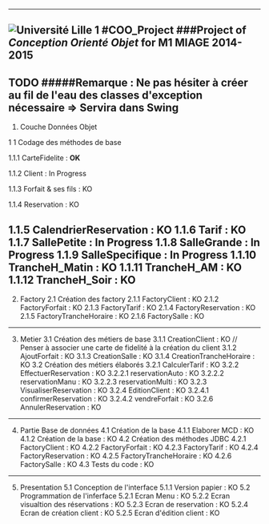 -----------
![Université Lille 1](http://www.univ-lille1.fr/digitalAssets/38/38040_logo-trans.png)
#COO_Project 
###Project of *Conception Orienté Objet* for **M1 MIAGE** 2014-2015
-----------
TODO
#####Remarque : Ne pas hésiter à créer au fil de l'eau des classes d'exception nécessaire => Servira dans Swing 
-----------
1. Couche Données Objet

1 1 Codage des méthodes de base

1.1.1 CarteFidelite : **OK**

1.1.2 Client : In Progress

1.1.3 Forfait & ses fils : KO

1.1.4 Reservation : KO

1.1.5 CalendrierReservation : KO
1.1.6 Tarif : KO
1.1.7 SallePetite : In Progress
1.1.8 SalleGrande : In Progress
1.1.9 SalleSpecifique : In Progress
1.1.10 TrancheH_Matin : KO
1.1.11 TrancheH_AM : KO
1.1.12 TrancheH_Soir : KO
-----------
2. Factory
2.1 Création des factory
2.1.1 FactoryClient : KO
2.1.2 FactoryForfait : KO
2.1.3 FactoryTarif : KO
2.1.4 FactoryReservation : KO
2.1.5 FactoryTrancheHoraire : KO
2.1.6 FactorySalle : KO
-----------
3. Metier
3.1 Création des métiers de base
3.1.1 CreationClient : KO // Penser à associer une carte de fidelité à la création du client
3.1.2 AjoutForfait : KO
3.1.3 CreationSalle : KO
3.1.4 CreationTrancheHoraire : KO
3.2 Création des métiers élaborés
3.2.1 CalculerTarif : KO
3.2.2 EffectuerReservation : KO
3.2.2.1 reservationAuto : KO
3.2.2.2 reservationManu : KO
3.2.2.3 reservationMulti : KO
3.2.3 VisualiserReservation : KO
3.2.4 EditionClient : KO
3.2.4.1 confirmerReservation : KO
3.2.4.2 vendreForfait : KO
3.2.6 AnnulerReservation : KO
-----------
4. Partie Base de données
4.1 Création de la base
4.1.1 Elaborer MCD : KO
4.1.2 Création de la base : KO
4.2 Création des méthodes JDBC
4.2.1 FactoryClient : KO
4.2.2 FactoryForfait : KO
4.2.3 FactoryTarif : KO
4.2.4 FactoryReservation : KO
4.2.5 FactoryTrancheHoraire : KO
4.2.6 FactorySalle : KO
4.3 Tests du code : KO
-----------
5. Presentation
5.1 Conception de l'interface
5.1.1 Version papier : KO
5.2 Programmation de l'inferface
5.2.1 Ecran Menu : KO
5.2.2 Ecran visualtion des réservations : KO
5.2.3 Ecran de reservation : KO
5.2.4 Ecran de création client : KO
5.2.5 Ecran d'édition client : KO
